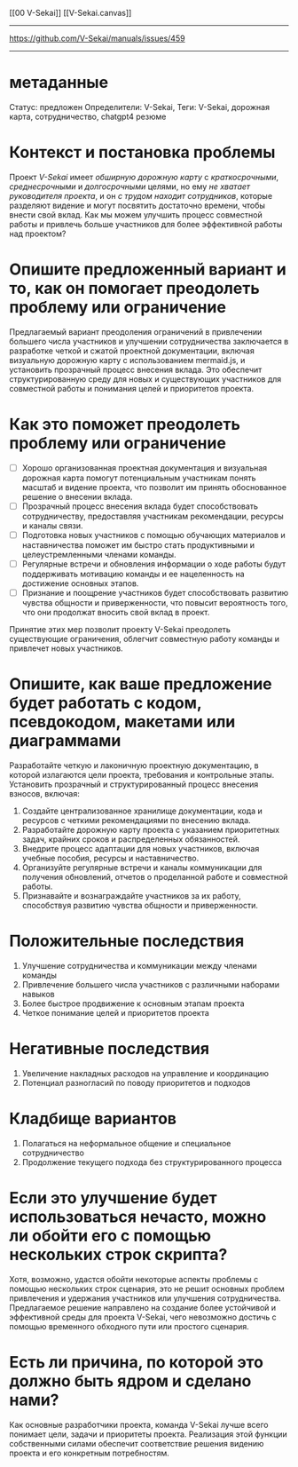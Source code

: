 [[00 V-Sekai]] [[V-Sekai.canvas]]
***
https://github.com/V-Sekai/manuals/issues/459
***
# метаданные
Статус: предложен
Определители: V-Sekai,
Теги: V-Sekai, дорожная карта, сотрудничество, chatgpt4 резюме

# Контекст и постановка проблемы
Проект *V-Sekai* имеет *обширную дорожную карту* с *краткосрочными*, *среднесрочными* и *долгосрочными* целями, но ему *не хватает руководителя проекта*, и он *с трудом находит сотрудников*, которые разделяют видение и могут посвятить достаточно времени, чтобы внести свой вклад. 
Как мы можем улучшить процесс совместной работы и привлечь больше участников для более эффективной работы над проектом?

# Опишите предложенный вариант и то, как он помогает преодолеть проблему или ограничение
Предлагаемый вариант преодоления ограничений в привлечении большего числа участников и улучшении сотрудничества заключается в разработке четкой и сжатой проектной документации, включая визуальную дорожную карту с использованием mermaid.js, и установить прозрачный процесс внесения вклада. 
Это обеспечит структурированную среду для новых и существующих участников для совместной работы и понимания целей и приоритетов проекта.

# Как это поможет преодолеть проблему или ограничение

- [ ] Хорошо организованная проектная документация и визуальная дорожная карта помогут потенциальным участникам понять масштаб и видение проекта, что позволит им принять обоснованное решение о внесении вклада.
- [ ] Прозрачный процесс внесения вклада будет способствовать сотрудничеству, предоставляя участникам рекомендации, ресурсы и каналы связи.
- [ ] Подготовка новых участников с помощью обучающих материалов и наставничества поможет им быстро стать продуктивными и целеустремленными членами команды.
- [ ] Регулярные встречи и обновления информации о ходе работы будут поддерживать мотивацию команды и ее нацеленность на достижение основных этапов.
- [ ] Признание и поощрение участников будет способствовать развитию чувства общности и приверженности, что повысит вероятность того, что они продолжат вносить свой вклад в проект.

Принятие этих мер позволит проекту V-Sekai преодолеть существующие ограничения, облегчит совместную работу команды и привлечет новых участников.

# Опишите, как ваше предложение будет работать с кодом, псевдокодом, макетами или диаграммами  
Разработайте четкую и лаконичную проектную документацию, в которой излагаются цели проекта, требования и контрольные этапы. 
Установить прозрачный и структурированный процесс внесения взносов, включая:  
  
1. Создайте централизованное хранилище документации, кода и ресурсов с четкими рекомендациями по внесению вклада.
2. Разработайте дорожную карту проекта с указанием приоритетных задач, крайних сроков и распределенных обязанностей.
3. Внедрите процесс адаптации для новых участников, включая учебные пособия, ресурсы и наставничество.
4. Организуйте регулярные встречи и каналы коммуникации для получения обновлений, отчетов о проделанной работе и совместной работы.
5. Признавайте и вознаграждайте участников за их работу, способствуя развитию чувства общности и приверженности.

# Положительные последствия
1. Улучшение сотрудничества и коммуникации между членами команды
2. Привлечение большего числа участников с различными наборами навыков
3. Более быстрое продвижение к основным этапам проекта
4. Четкое понимание целей и приоритетов проекта

# Негативные последствия
1. Увеличение накладных расходов на управление и координацию
2. Потенциал разногласий по поводу приоритетов и подходов

# Кладбище вариантов
1. Полагаться на неформальное общение и специальное сотрудничество
2. Продолжение текущего подхода без структурированного процесса

# Если это улучшение будет использоваться нечасто, можно ли обойти его с помощью нескольких строк скрипта?  
Хотя, возможно, удастся обойти некоторые аспекты проблемы с помощью нескольких строк сценария, это не решит основных проблем привлечения и удержания участников или улучшения сотрудничества. Предлагаемое решение направлено на создание более устойчивой и эффективной среды для проекта V-Sekai, чего невозможно достичь с помощью временного обходного пути или простого сценария.

# Есть ли причина, по которой это должно быть ядром и сделано нами?
Как основные разработчики проекта, команда V-Sekai лучше всего понимает цели, задачи и приоритеты проекта. 
Реализация этой функции собственными силами обеспечит соответствие решения видению проекта и его конкретным потребностям.